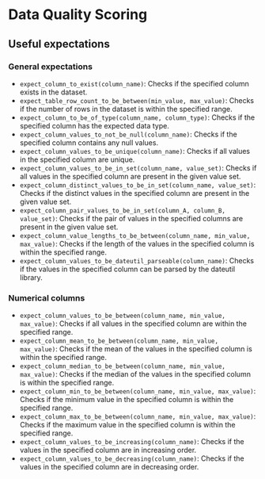 # Data Quality Scoring

## Useful expectations

### General expectations

-   `expect_column_to_exist(column_name)`: Checks if the specified column exists in the dataset.
-   `expect_table_row_count_to_be_between(min_value, max_value)`: Checks if the number of rows in the dataset is within the specified range.
-   `expect_column_to_be_of_type(column_name, column_type)`: Checks if the specified column has the expected data type.
-   `expect_column_values_to_not_be_null(column_name)`: Checks if the specified column contains any null values.
-   `expect_column_values_to_be_unique(column_name)`: Checks if all values in the specified column are unique.
-   `expect_column_values_to_be_in_set(column_name, value_set)`: Checks if all values in the specified column are present in the given value set.
-   `expect_column_distinct_values_to_be_in_set(column_name, value_set)`: Checks if the distinct values in the specified column are present in the given value set.
-   `expect_column_pair_values_to_be_in_set(column_A, column_B, value_set)`: Checks if the pair of values in the specified columns are present in the given value set.
-   `expect_column_value_lengths_to_be_between(column_name, min_value, max_value)`: Checks if the length of the values in the specified column is within the specified range.
-   `expect_column_values_to_be_dateutil_parseable(column_name)`: Checks if the values in the specified column can be parsed by the dateutil library.

### Numerical columns

-   `expect_column_values_to_be_between(column_name, min_value, max_value)`: Checks if all values in the specified column are within the specified range.
-   `expect_column_mean_to_be_between(column_name, min_value, max_value)`: Checks if the mean of the values in the specified column is within the specified range.
-   `expect_column_median_to_be_between(column_name, min_value, max_value)`: Checks if the median of the values in the specified column is within the specified range.
-   `expect_column_min_to_be_between(column_name, min_value, max_value)`: Checks if the minimum value in the specified column is within the specified range.
-   `expect_column_max_to_be_between(column_name, min_value, max_value)`: Checks if the maximum value in the specified column is within the specified range.
-   `expect_column_values_to_be_increasing(column_name)`: Checks if the values in the specified column are in increasing order.
-   `expect_column_values_to_be_decreasing(column_name)`: Checks if the values in the specified column are in decreasing order.
